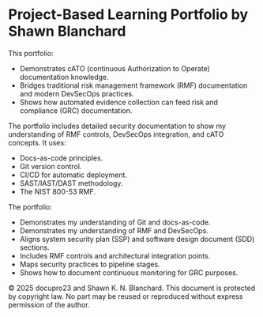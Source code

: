 # Project-Based Learning Portfolio by Shawn Blanchard

This portfolio:<br>
- Demonstrates cATO (continuous Authorization to Operate) documentation knowledge. 
- Bridges traditional risk
management framework (RMF) documentation and modern DevSecOps practices.<br>
- Shows how automated evidence collection can feed risk and compliance (GRC) documentation.<br> 

The portfolio includes detailed security documentation to show my understanding of RMF controls, DevSecOps integration, and cATO concepts. It uses:<br>
- Docs-as-code principles.<br>
- Git version control.<br>
- CI/CD for automatic deployment.<br>
- SAST/IAST/DAST methodology.<br>
- The NIST 800-53 RMF.<br> 

The portfolio:<br>
- Demonstrates my understanding of Git and docs-as-code.<br>
- Demonstrates my understanding of RMF and DevSecOps.<br>
- Aligns system security plan (SSP) and software design document (SDD) sections.<br>
- Includes RMF controls and architectural integration points.<br>
- Maps security practices to pipeline stages.<br>
- Shows how to document continuous monitoring for GRC purposes.<br>

© 2025 docupro23 and Shawn K. N. Blanchard. This document is protected by copyright law. No part may be reused or reproduced without express permission of the author.
